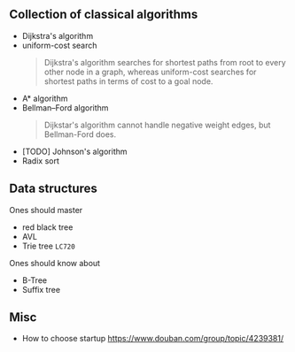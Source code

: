 ## Collection of classical algorithms
- Dijkstra's algorithm
- uniform-cost search  
	> Dijkstra's algorithm searches for shortest paths from root to every other node in a graph, whereas uniform-cost searches for shortest paths in terms of cost to a goal node. 
- A* algorithm 
- Bellman–Ford algorithm  
	> Dijkstar's algorithm cannot handle negative weight edges, but Bellman-Ford does. 
- [TODO] Johnson's algorithm
- Radix sort

## Data structures  
Ones should master
- red black tree 
- AVL
- Trie tree `LC720`

Ones should know about
- B-Tree
- Suffix tree


## Misc
- How to choose startup https://www.douban.com/group/topic/4239381/
